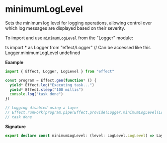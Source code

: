 # minimumLogLevel

Sets the minimum log level for logging operations, allowing control over
which log messages are displayed based on their severity.

To import and use `minimumLogLevel` from the "Logger" module:

ts
import \* as Logger from "effect/Logger"
// Can be accessed like this
Logger.minimumLogLevel
undefined

**Example**

```ts
import { Effect, Logger, LogLevel } from "effect"

const program = Effect.gen(function* () {
  yield* Effect.log("Executing task...")
  yield* Effect.sleep("100 millis")
  console.log("task done")
})

// Logging disabled using a layer
// Effect.runFork(program.pipe(Effect.provide(Logger.minimumLogLevel(LogLevel.None))))
// task done
```

**Signature**

```ts
export declare const minimumLogLevel: (level: LogLevel.LogLevel) => Layer.Layer<never>
```
